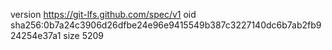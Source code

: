 version https://git-lfs.github.com/spec/v1
oid sha256:0b7a24c3906d26dfbe24e96e9415549b387c3227140dc6b7ab2fb924254e37a1
size 5209
